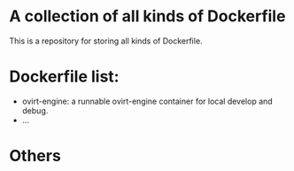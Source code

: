 # A collection of all kinds of Dockerfile 
This is a repository for storing all kinds of Dockerfile.

# Dockerfile list:
* ovirt-engine: a runnable ovirt-engine container for local develop and debug.
* ...

# Others

